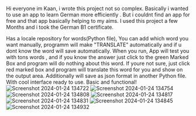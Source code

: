 Hi everyone im Kaan, i wrote this project not so complex. 
Basically i wanted to use an app to learn German more efficiently . But i couldnt find an app for free and that app basically helping to my aims.
I used this project a few Months and i took the German B1 certificate.

Has a locale repository for words(Python file), You can add which word you want manually, programm will make "TRANSLATE" automatically and if u dont know the word will save automatically. When you run, App will test you with tons words , and if you know the answer just click to the green Marked Box and program will do nothing about this word.
If youre not sure, just click red marked box and program will translate this word for you and show on the output area. Additionally will save as json format in another Python file. 
With cool interface ready to use. Basic and functional!
![Screenshot 2024-01-24 134722](https://github.com/gacmalony/QuizApp1/assets/154236584/4ab74b6d-9281-47e5-8c01-51537aaa26dc)
![Screenshot 2024-01-24 134754](https://github.com/gacmalony/QuizApp1/assets/154236584/b3ebdbe7-ed89-4dd9-8b5f-80e2f7016737)
![Screenshot 2024-01-24 134808](https://github.com/gacmalony/QuizApp1/assets/154236584/c9ffd481-19f9-4fcd-b575-783c648f0323)
![Screenshot 2024-01-24 134817](https://github.com/gacmalony/QuizApp1/assets/154236584/bb9efeba-7f10-4458-9b42-e02630b77976)
![Screenshot 2024-01-24 134831](https://github.com/gacmalony/QuizApp1/assets/154236584/c440ecfb-b8ef-4db2-b4a2-28cf58375e33)
![Screenshot 2024-01-24 134845](https://github.com/gacmalony/QuizApp1/assets/154236584/a7df704f-d228-4d72-9de6-bd2b44919940)
![Screenshot 2024-01-24 134932](https://github.com/gacmalony/QuizApp1/assets/154236584/9ae7281c-2bf6-4c92-92ab-e7a6be6fc0e3)
